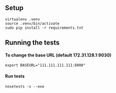 ## Setup
    virtualenv .venv
    source .venv/bin/activate
    sudo pip install -r requirements.txt
## Running the tests
#### To change the base URL (default 172.31.128.1:9030)
    export BASEURL="111.111.111.111:8000"
#### Run tests    
    nosetests -v --exe
